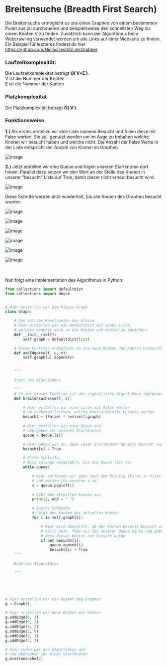 # Breitensuche (Breadth First Search)
Die Breitensuche ermöglicht es uns einen Graphen von einem bestimmten Punkt aus zu durchqueren und beispielsweise den schnellsten Weg zu einem Knoten V zu finden.
Zusätzlich kann der Algorithmus beim Webcrawling verwendet werden um alle Links auf einer Webseite zu finden.
Ein Beispiel für letzteres findest du hier https://github.com/NiclasDev63/LinkGrabber.
### Laufzeitkomplexität:

Die Laufzeitkomplexität beträgt **O( V+E )**.<br>
V ist die Nummer der Knoten<br>
E ist die Nummer der Kanten<br>

### Platzkomplexität

Die Platzkomplexität beträgt **O( V )**.<br>

### Funktionsweise

**1.)** Als erstes erstellen wir eine Liste namens Besucht und füllen diese mit False werten.
Sie soll genutzt werden um im Auge zu behalten welche Knoten wir besucht haben und welche nicht.
Die Anzahl der False Werte in der Liste entspricht der Anzahl von Knoten im Graphen.

![image](https://user-images.githubusercontent.com/83044113/154929189-e8774cef-c4f7-477d-9cc0-ac4541cb4538.png)

**2.)** Jetzt erstellen wir eine Queue und fügen unseren Startknoten dort hinein.
Parallel dazu setzen wir den Wert an der Stelle des Knoten in unserer "besucht" Liste auf True, damit dieser nicht erneut besucht wird.

![image](https://user-images.githubusercontent.com/83044113/154931950-aaa25e04-94c6-447a-a82f-e7369fdec662.png)

Diese Schritte werden jetzt wiederholt, bis alle Knoten des Graphen besucht wurden.

![image](https://user-images.githubusercontent.com/83044113/154933236-d3d9bfa4-a42b-4924-a8d1-888f5c549833.png)


![image](https://user-images.githubusercontent.com/83044113/154933550-b3b9696c-7d7d-4a30-bc1b-98ef739f679c.png)


![image](https://user-images.githubusercontent.com/83044113/154934764-47a983ab-c7ac-47e7-a1eb-4ba6644fa8a4.png)

![image](https://user-images.githubusercontent.com/83044113/154934829-fab7f150-fb70-48fe-9236-c0239209acc4.png)

![image](https://user-images.githubusercontent.com/83044113/154934888-16df78e0-44a9-411a-a272-3862f54ccd38.png)

![image](https://user-images.githubusercontent.com/83044113/154934942-b15989a1-9bd6-448c-b522-db848442630a.png)

<br>
<br>
Nun folgt eine Implementation des Algorithmus in Python:

```python
from collections import defaultdict
from collections import deque


# Hier erstellen wir die Klasse Graph
class Graph:

    # Das ist der Konstruktor der Klasse
    # Hier erstellen wir ein defaultdict mit einer Liste,
    # welches genutzt wird um die Knoten und Kanten zu speichern
    def __init__(self):
        self.graph = defaultdict(list)

    # Diese Funktion ermöglicht es uns neue Knoten und Kanten hinzuzufügen
    def addEdge(self, u, v):
        self.graph[u].append(v)

        
    """

    Start des Algorithmus

    """
    # In der dieser Funktion ist der eigentlichte Algortihmus implmenetiert
    def breitensuche(self, s):

        # Hier erstellen wir eine Liste mit False werten
        # um nachzuvollziehen, welche Knoten bereits besucht wurden
        besucht = [False] * len(self.graph)
        
        # Hier erstellen wir eine Queue und
        # übergeben ihr unseren Startknoten
        queue = deque([s])

        # Hier geben wir an, dass unser Startknoten bereits besucht wurde
        besucht[s] = True

        # Erste Schleife, 
        # Wird solange ausgeführt, bis die Queue leer ist
        while queue:

            # Hier entfernen wir ganz nach dem Prinzip (First in First out) den ersten Wert der Liste
            # und weisen ihn unserem s zu
            s = queue.popleft()
            
            # Gibt den aktuellen Knoten aus
            print(s, end = " ")

            # Zweite Schleife
            # Folgt den Kanten der aktuellen Knoten
            for i in self.graph[s]:

                # Hier wird überprüft, ob der Knoten bereits besucht wurde
                # Falls nein, füge wir ihn unserer Queue hinzu und geben an,
                # dass dieser Knoten nun besucht wurde
                if not besucht[i]:
                    queue.append(i)
                    besucht[i] = True
    """
    
    Ende des Algorithmus

    """





# Hier erstellen wir ein Objekt des Graphen
g = Graph()

# Hier erstellen wir neue Knoten mit Kanten
g.addEdge(0, 1)
g.addEdge(0, 2)
g.addEdge(1, 2)
g.addEdge(2, 0)
g.addEdge(2, 3)
g.addEdge(3, 3)

# Hier rufen wir den Algortihmus auf 
# und übergeben ihn einen Startknoten
g.breitensuche(2)
```
